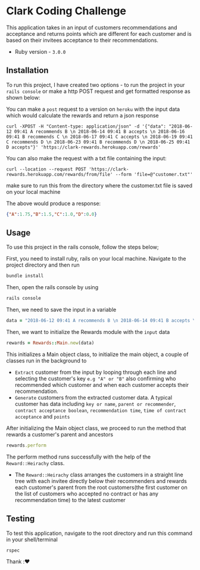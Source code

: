 # Clark Coding Challenge

This application takes in an input of customers recommendations and acceptance and returns points which are different for each customer and is based on their invitees acceptance to their recommendations.

- Ruby version - `3.0.0`

## Installation

To run this project, I have created two options - to run the project in your `rails console` or make a http POST request and get formatted response as shown below:

You can make a `post` request to a version on `heroku` with the input data which would calculate the rewards and return a json response

```shell
curl -XPOST -H "Content-type: application/json" -d '{"data": "2018-06-12 09:41 A recommends B \n 2018-06-14 09:41 B accepts \n 2018-06-16 09:41 B recommends C \n 2018-06-17 09:41 C accepts \n 2018-06-19 09:41 C recommends D \n 2018-06-23 09:41 B recommends D \n 2018-06-25 09:41 D accepts"}' 'https://clark-rewards.herokuapp.com/rewards'
```

You can also make the request with a txt file containing the input:

```shell
curl --location --request POST 'https://clark-rewards.herokuapp.com/rewards/from/file' --form 'file=@"customer.txt"'
```

make sure to run this from the directory where the customer.txt file is saved on your local machine

The above would produce a response:

```json
{"A":1.75,"B":1.5,"C":1.0,"D":0.0}
```

## Usage

To use this project in the rails console, follow the steps below;

First, you need to install ruby, rails on your local machine. Navigate to the project directory and then run

```ruby
bundle install
```

Then, open the rails console by using

```ruby
rails console
```

Then, we need to save the input in a variable

```ruby
data = "2018-06-12 09:41 A recommends B \n 2018-06-14 09:41 B accepts \n 2018-06-16 09:41 B recommends C \n 2018-06-17 09:41 C accepts \n 2018-06-19 09:41 C recommends D \n 2018-06-23 09:41 B recommends D \n 2018-06-25 09:41 D accepts"
```

Then, we want to initialize the Rewards module with the `input` data

```ruby
rewards = Rewards::Main.new(data)
```

This initializes a Main object class, to initialize the main object, a couple of classes run in the background to

- `Extract` customer from the input by looping through each line and selecting the customer's key `e.g "A" or "B"` also confirming who recommended which customer and when each customer accepts their recommendation.
- `Generate` customers from the extracted customer data. A typical customer has data including `key or name`, `parent or recommender`, `contract acceptance boolean`, `recommendation time`, `time of contract acceptance` and `points`

After initializing the Main object class, we proceed to run the method that rewards a customer's parent and ancestors

```ruby
rewards.perform
```

The perform method runs successfully with the help of the ``Reward::Heirachy`` class.

- The ``Reward::Heirachy`` class arranges the customers in a straight line tree with each invitee directly below their recommenders and rewards each customer's parent from the root customers(the first customer on the list of customers who accepted no contract or has any recommendation time) to the latest customer

## Testing

To test this application, navigate to the root directory and run this command in your shell/terminal

```shell
rspec
```

Thank ::heart:
